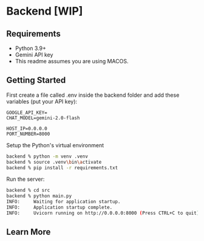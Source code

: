 # Backend [WIP]

## Requirements
- Python 3.9+
- Gemini API key
- This readme assumes you are using MACOS.

## Getting Started

First create a file called .env inside the backend folder and add these variables (put your API key):

```
GOOGLE_API_KEY=
CHAT_MODEL=gemini-2.0-flash

HOST_IP=0.0.0.0
PORT_NUMBER=8000
```

Setup the Python's virtual environment 

```bash
backend % python -m venv .venv
backend % source .venv\bin\activate
backend % pip install -r requirements.txt
```

Run the server:

```bash
backend % cd src
backend % python main.py
INFO:     Waiting for application startup.
INFO:     Application startup complete.
INFO:     Uvicorn running on http://0.0.0.0:8000 (Press CTRL+C to quit)
```

## Learn More
